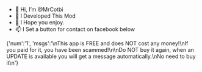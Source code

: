 - 👋 Hi, I’m @MrCotbi
- 👀 I Developed This Mod
- 💞️ I Hope you enjoy. 
- 📫 I Set a button for contact on facebook below

<!---
MrCotbi/MrCotbi is a ✨ special ✨ repository because its `README.md` (this file) appears on your GitHub profile.
You can click the Preview link to take a look at your changes.
--->
{'num':'1', 'msgs':'\nThis app is FREE and does NOT cost any money!\nIf you paid for it, you have been scammed!\n\nDo NOT buy it again, when an UPDATE is available you will get a message automatically.\nNo need to buy it\n'}
